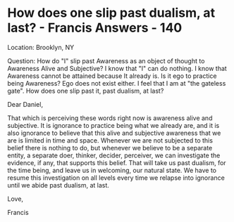 # How does one slip past dualism, at last? - Francis Answers - 140

Location: Brooklyn, NY

Question: How do "I" slip past Awareness as an object of thought to Awareness Alive and Subjective? I know that "I" can do nothing. I know that Awareness cannot be attained because It already is. Is it ego to practice being Awareness? Ego does not exist either. I feel that I am at "the gateless gate". How does one slip past it, past dualism, at last?

Dear Daniel,

That which is perceiving these words right now is awareness alive and subjective. It is ignorance to practice being what we already are, and it is also ignorance to believe that this alive and subjective awareness that we are is limited in time and space. Whenever we are not subjected to this belief there is nothing to do, but whenever we believe to be a separate entity, a separate doer, thinker, decider, perceiver, we can investigate the evidence, if any, that supports this belief. That will take us past dualism, for the time being, and leave us in welcoming, our natural state. We have to resume this investigation on all levels every time we relapse into ignorance until we abide past dualism, at last.

Love,

Francis


